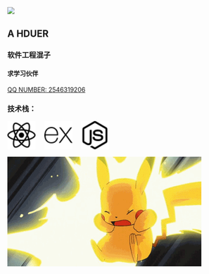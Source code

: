 ![](https://visitor-badge.glitch.me/badge?page_id=aub123.readme)
## A HDUER 
### 软件工程混子  
#### 求学习伙伴  


 <a href="tencent://AddContact/?fromId=45&fromSubId=1&subcmd=all&uin=2546319206&website=www.oicqzone.com">
  QQ NUMBER: 2546319206
<a>


### 技术栈：

<img src="react.svg" width="64px"> &nbsp; &nbsp;
  <img src="express.svg" width="64px"> &nbsp; &nbsp;
<img src="nodedotjs.svg" width="64px"> &nbsp; &nbsp;


![pikachu](pico.gif)
<!--
**aub123/aub123** is a ✨ _special_ ✨ repository because its `README.md` (this file) appears on your GitHub profile.

Here are some ideas to get you started:

- 🔭 I’m currently working on ...
- 🌱 I’m currently learning ...
- 👯 I’m looking to collaborate on ...
- 🤔 I’m looking for help with ...
- 💬 Ask me about ...
- 📫 How to reach me: ...
- 😄 Pronouns: ...
- ⚡ Fun fact: ...
-->
